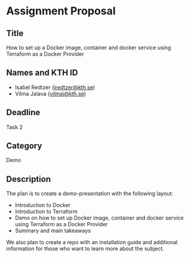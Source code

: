 # Assignment Proposal

## Title

How to set up a Docker image, container and docker service using Terraform as a Docker Provider

## Names and KTH ID
  - Isabel Redtzer (iredtzer@kth.se)
  - Vilma Jalava (vilmaj@kth.se)

## Deadline

Task 2

## Category

Demo

## Description

The plan is to create a demo-presentation with the following layout:
* Introduction to Docker
* Introduction to Terraform
* Demo on how to set up Docker image, container and docker service using Terraform as a Docker Provider
* Summary and main takeaways

We also plan to create a repo with an installation guide and additional information for those who want to learn more about the subject. 